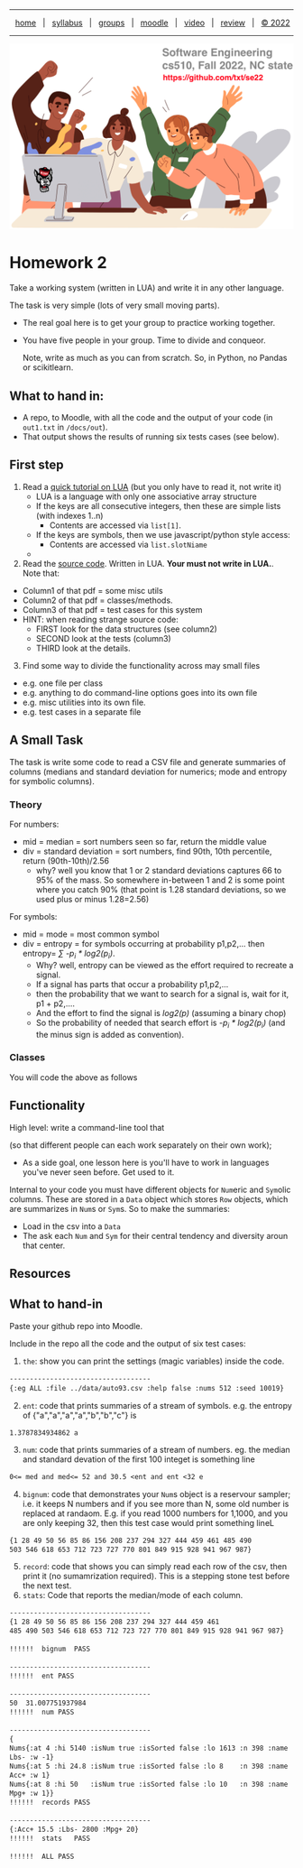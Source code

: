   <a name=top><p>&nbsp;<hr>
  <p align=center>
  &nbsp;<a href="/README.md#top">home</a> &nbsp; | &nbsp;
  <a href="/docs/syllabus.md#top">syllabus</a> &nbsp; | &nbsp;
  <a href="https://docs.google.com/spreadsheets/d/1KuW-SH46KmFW0grEX2wT01jicUSew_5sr1QdGuSrweU/edit#gid=0">groups</a> &nbsp; | &nbsp;
  <a href="https://moodle-courses2223.wolfware.ncsu.edu/course/view.php?id=1771">moodle</a> &nbsp; | &nbsp;
  <a href="https://ncsu.hosted.panopto.com/Panopto/Pages/Sessions/List.aspx#folderID=%22389b8ebf-2f29-4c15-8231-aee9000e3f05%22">video</a> &nbsp; | &nbsp;
  <a href="/docs/review.md">review</a> &nbsp; | &nbsp;
  <a href="/LICENSE.md#top">&copy; 2022</a></p>
  <hr>
  <p align=center><a href="/README.md#top"><img  width=700 src="/etc/img/banner.png"></a></p>
  

# Homework 2

Take a working system (written in LUA) and 
write it in any other language.

The task is very simple (lots of very small moving parts).
- The real goal here is to get your group to practice working together.
- You have five people in your group. Time to divide and conqueor.

    Note, write as much as you can from scratch. So, in Python, no Pandas or scikitlearn.

## What to hand in:
- A repo, to Moodle, with all the code and the output of your code (in `out1.txt` in `/docs/out`).
- That output shows the results of running six tests cases (see below).

## First step
1. Read a [quick tutorial on LUA](https://learnxinyminutes.com/docs/lua/) (but you only have to read it, not write it)
   - LUA is a language with only one associative array structure
   - If the keys are all consecutive integers, then these are simple lists (with indexes 1..n)
     - Contents are accessed via `list[1]`.
   - If the keys are symbols, then we use javascript/python style access:
     - Contents are accessed via `list.slotNiame`
   -
2. Read the  [source code](https://github.com/txt/se22/blob/main/etc/pdf/csv.pdf). Written in LUA.
  **Your must not write in LUA.**. Note that:
  - Column1 of that pdf = some misc utils
  - Column2 of that pdf =  classes/methods.
  - Column3 of that pdf = test cases for this system
  - HINT: when reading strange source code:
    - FIRST look for the data structures (see column2)
    - SECOND look at the tests (column3)
    - THIRD look at the details.
3. Find some way to divide the functionality across may small files
- e.g. one file per class
- e.g. anything to do command-line options goes into its own file
- e.g. misc utilities into its own file.
- e.g. test cases in a separate file


## A Small Task
The task is write some code to read a CSV file and generate summaries of columns (medians and standard
deviation for numerics; mode and entropy for symbolic columns).

### Theory
For numbers:
- mid = median = sort numbers seen so far, return the middle value
- div = standard deviation = sort numbers, find 90th, 10th percentile, return (90th-10th)/2.56
  - why? well you know that 1 or 2 standard deviations captures 66 to 95\% of the mass. So somewhere in-between
    1 and 2 is some point where you catch 90\% (that point is 1.28 standard deviations, so we used
    plus or minus 1.28=2.56)

For symbols:
- mid = mode = most common symbol
- div = entropy = for symbols occurring at probability p1,p2,... then   
     entropy= <em>&sum; -p<sub>i</sub> \* log2(p<sub>i</sub>)</em>.
  - Why? well, entropy can be viewed as  the effort required to recreate a signal. 
  - If a signal has parts
    that occur a probability p1,p2,... 
  - then the probability that we want to search for a signal is, wait for it,
    p1 + p2,.... 
  - And the effort to find the signal is _log2(p)_ (assuming a binary chop)
  - So the probability of needed that search effort is  <em>-p<sub>i</sub> \* log2(p<sub>i</sub>)</em>
    (and the minus sign is added as convention).

### Classes

You will code the above as follows

## Functionality

High level: write a command-line tool that 

(so that different people can each work separately on their own work);
- As a side goal, one lesson here is you'll have to work in languages you've never seen
  before. Get used to it.

Internal to your code you must have different objects for `Num`eric and `Sym`olic columns.
These are stored in a `Data` object which stores `Row` objects, which are summarizes in
`Num`s or `Sym`s. So to make the summaries:

- Load in the csv into a `Data`
- The ask each `Num` and `Sym` for their central tendency and diversity aroun that center.

## Resources
## What to hand-in

Paste your github repo into Moodle.

Include in the repo all the code and the output of six test cases:

1. `the`: show you can print the settings (magic variables) inside the code.

```txt
-----------------------------------
{:eg ALL :file ../data/auto93.csv :help false :nums 512 :seed 10019}
```

2. `ent`: code that prints summaries of a stream of symbols. e.g. the
   entropy of  {"a","a","a","a","b","b","c"} is

```txt
1.3787834934862	a
```

3. `num`: code that prints summaries of a stream of numbers. eg.  the
median and standard devation of the first 100 integet is something line

```txt
0<= med and med<= 52 and 30.5 <ent and ent <32 e
```

4. `bignum`: code that demonstrates your `Num`s object is a reservour sampler;
             i.e. it keeps N numbers and if you see more than N, 
             some old number is replaced at randaom. E.g. if you read 1000
             numbers for 1,1000, and you are only keeping 32, then this test
             case would print something lineL

```
{1 28 49 50 56 85 86 156 208 237 294 327 444 459 461 485 490 
503 546 618 653 712 723 727 770 801 849 915 928 941 967 987}
```

5. `record`: code that shows you can simply read each row of the csv, then print it
             (no sumamrization required). This is a stepping stone test before
             the next test. 
6. `stats`: Code that reports the median/mode of each column.

```
-----------------------------------
{1 28 49 50 56 85 86 156 208 237 294 327 444 459 461 
485 490 503 546 618 653 712 723 727 770 801 849 915 928 941 967 987}

!!!!!!	bignum	PASS

-----------------------------------
!!!!!!	ent	PASS

-----------------------------------
50	31.007751937984
!!!!!!	num	PASS

-----------------------------------
{
Nums{:at 4 :hi 5140 :isNum true :isSorted false :lo 1613 :n 398 :name Lbs- :w -1} 
Nums{:at 5 :hi 24.8 :isNum true :isSorted false :lo 8    :n 398 :name Acc+ :w 1} 
Nums{:at 8 :hi 50   :isNum true :isSorted false :lo 10   :n 398 :name Mpg+ :w 1}}
!!!!!!	records	PASS

-----------------------------------
{:Acc+ 15.5 :Lbs- 2800 :Mpg+ 20}
!!!!!!	stats	PASS

!!!!!!	ALL	PASS
```    


